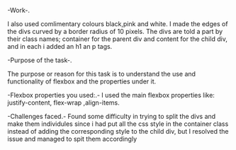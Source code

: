 -Work-.

I also used comlimentary colours black,pink and white.
I made the edges of the divs curved by a border radius of 10 pixels.
The divs are told a part by their class names; container for the parent div and content for the child div, and in each i added an h1 an p tags.

-Purpose of the task-.

The purpose or reason for this task is to understand the use and functionality of flexbox and the properties under it.

-Flexbox properties you used:.-
I used the main flexbox properties like: justify-content, flex-wrap ,align-items.

-Challenges faced.-
Found some difficulty in trying to split the divs and make them individules since i had put all the css style in the container class instead of adding the corresponding style to the child div, but I resolved the issue and managed to spit them accordingly
